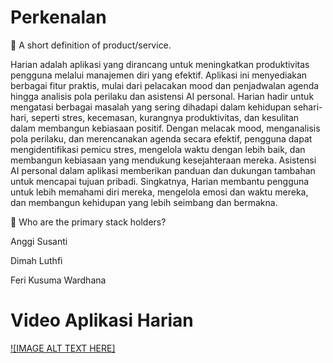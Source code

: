 # Perkenalan
🤔 A short definition of product/service.

Harian adalah aplikasi yang dirancang untuk meningkatkan produktivitas pengguna melalui manajemen diri yang efektif. Aplikasi ini menyediakan berbagai fitur praktis, mulai dari pelacakan mood dan penjadwalan agenda hingga analisis pola perilaku dan asistensi AI personal.
Harian hadir untuk mengatasi berbagai masalah yang sering dihadapi dalam kehidupan sehari-hari, seperti stres, kecemasan, kurangnya produktivitas, dan kesulitan dalam membangun kebiasaan positif. Dengan melacak mood, menganalisis pola perilaku, dan merencanakan agenda secara efektif, pengguna dapat mengidentifikasi pemicu stres, mengelola waktu dengan lebih baik, dan membangun kebiasaan yang mendukung kesejahteraan mereka. Asistensi AI personal dalam aplikasi memberikan panduan dan dukungan tambahan untuk mencapai tujuan pribadi. Singkatnya, Harian membantu pengguna untuk lebih memahami diri mereka, mengelola emosi dan waktu mereka, dan membangun kehidupan yang lebih seimbang dan bermakna.

🤝 Who are the primary stack holders?

Anggi Susanti 

Dimah Luthfi 

Feri Kusuma Wardhana


# Video Aplikasi Harian

[![IMAGE ALT TEXT HERE]](https://www.youtube.com/watch?v=2p7W_AxUOp8&t=127s)
